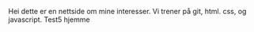 Hei dette er en nettside om mine interesser.
Vi trener på git, html. css, og javascript.
Test5 hjemme


